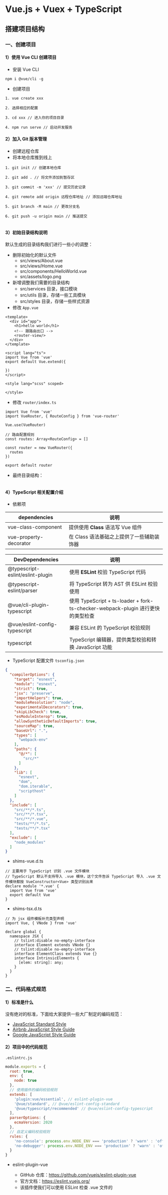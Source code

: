 # Vue.js + Vuex + TypeScript

## 搭建项目结构

### 一、创建项目

#### 1）使用 Vue CLI 创建项目

+ 安装 Vue CLI

```
npm i @vue/cli -g
```

+ 创建项目

```
1. vue create xxx

2. 选择相应的配置

3. cd xxx // 进入你的项目目录

4. npm run serve // 启动开发服务
```



#### 2）加入 Git 版本管理

+ 创建远程仓库
+ 将本地仓库推到线上

```
1. git init // 创建本地仓库

2. git add . // 将文件添加到暂存区

3. git commit -m 'xxx' // 提交历史记录

4. git remote add origin 远程仓库地址 // 添加远端仓库地址

5. git branch -M main // 更改分支名

6. git push -u origin main // 推送提交


```



#### 3）初始目录结构说明

默认生成的目录结构我们进行一些小的调整：

+ 删除初始化的默认文件
  + src/views/About.vue 
  + src/views/Home.vue
  + src/components/HelloWorld.vue 
  + src/assets/logo.png 
+ 新增调整我们需要的目录结构
  + src/services ⽬录，接⼝模块
  + src/utils ⽬录，存储⼀些⼯具模块 
  + src/styles ⽬录，存储⼀些样式资源 
+ 修改 `App.vue`

```vue
<template>
  <div id="app">
    <h1>hello world</h1>
    <!-- 跟路由出口 -->
    <router-view/>
  </div>
</template>

<script lang="ts">
import Vue from 'vue'
export default Vue.extend({
  
})
</script>

<style lang="scss" scoped>

</style>

```



+ 修改 `router/index.ts`

```tsx
import Vue from 'vue'
import VueRouter, { RouteConfig } from 'vue-router'

Vue.use(VueRouter)

// 路由配置规则
const routes: Array<RouteConfig> = []

const router = new VueRouter({
  routes
})

export default router

```

+ 最终目录结构：

```

```

#### 4）TypeScript 相关配置介绍

+ 依赖项

| dependencies           | 说明                                      |
| ---------------------- | ----------------------------------------- |
| vue-class-component    | 提供使用 **Class** 语法写 Vue 组件        |
| vue-property-decorator | 在 Class 语法基础之上提供了一些辅助装饰器 |

| DevDependencies                  | 说明                                                         |
| -------------------------------- | ------------------------------------------------------------ |
| @typescript-eslint/eslint-plugin | 使用 **ESLint** 校验 TypeScript 代码                         |
| @typescript-eslint/parser        | 将 TypeScript 转为 AST 供 ESLint 校验使用                    |
| @vue/cli-plugin-typescript       | 使用 TypeScript + ts-loader + fork-ts-checker-webpack-plugin 进行更快的类型检查 |
| @vue/eslint-config-typescript    | 兼容 ESLint 的 TypeScript  校验规则                          |
| typescript                       | TypeScript 编辑器，提供类型校验和转换 JavaScript 功能        |

+ TypeScript 配置文件 `tsconfig.json`

```json
{
  "compilerOptions": {
    "target": "esnext",
    "module": "esnext",
    "strict": true,
    "jsx": "preserve",
    "importHelpers": true,
    "moduleResolution": "node",
    "experimentalDecorators": true,
    "skipLibCheck": true,
    "esModuleInterop": true,
    "allowSyntheticDefaultImports": true,
    "sourceMap": true,
    "baseUrl": ".",
    "types": [
      "webpack-env"
    ],
    "paths": {
      "@/*": [
        "src/*"
      ]
    },
    "lib": [
      "esnext",
      "dom",
      "dom.iterable",
      "scripthost"
    ]
  },
  "include": [
    "src/**/*.ts",
    "src/**/*.tsx",
    "src/**/*.vue",
    "tests/**/*.ts",
    "tests/**/*.tsx"
  ],
  "exclude": [
    "node_modules"
  ]
}
```

+ shims-vue.d.ts

```tsx
// 主要用于 TypeScript 识别 .vue 文件模块
// TypeScript 默认不支持导入 .vue 模块，这个文件告诉 TypeScript 导入 .vue 文件模块都按 VueConstructor<Vue> 类型识别出来
declare module '*.vue' {
  import Vue from 'vue'
  export default Vue
}

```



+ shims-tsx.d.ts

```tsx
// 为 jsx 组件模板补充类型声明
import Vue, { VNode } from 'vue'

declare global {
  namespace JSX {
    // tslint:disable no-empty-interface
    interface Element extends VNode {}
    // tslint:disable no-empty-interface
    interface ElementClass extends Vue {}
    interface IntrinsicElements {
      [elem: string]: any;
    }
  }
}

```



### 二、代码格式规范

#### 1）标准是什么

没有绝对的标准，下面给大家提供一些大厂制定的编码规范：

+ [JavaScript Standard Style](https://standardjs.com/)
+ [Airbnb JavaScript Style Guide](https://github.com/airbnb/javascript)
+ [Google JavaScript Style Guide](https://google.github.io/styleguide/jsguide.html)

#### 2）项目中的代码规范

`.eslintrc.js`

```js
module.exports = {
  root: true,
  env: {
    node: true
  },
  // 使用插件的编码校验规则
  extends: [
    'plugin:vue/essential', // eslint-plugin-vue
    '@vue/standard', // @vue/eslint-config-standard
    '@vue/typescript/recommended' // @vue/eslint-config-typescript
  ],
  parserOptions: {
    ecmaVersion: 2020
  },
  // 自定义编码校验规则
  rules: {
    'no-console': process.env.NODE_ENV === 'production' ? 'warn' : 'off',
    'no-debugger': process.env.NODE_ENV === 'production' ? 'warn' : 'off'
  }
}

```

+ eslint-plugin-vue

  + GitHub 仓库：https://github.com/vuejs/eslint-plugin-vue
  + 官⽅⽂档：https://eslint.vuejs.org/ 
  + 该插件使我们可以使⽤ ESLint 检查 .vue ⽂件的 <template> 和 <script> 
  + 查找语法错误 
  + 查找对Vue.js指令的错误使⽤ 
  + 查找违反Vue.js样式指南的⾏为 

+ @vue/eslint-config-standard

  + [JavaScript Standard Style](https://standardjs.com/)

+ @vue/eslint-config-typescript

  + 规则列表：https://github.com/typescript-eslint/typescript- 

    eslint/tree/master/packages/eslint-plugin#supported-rules 

#### 3）自定义校验规则

[ESLint](https://cn.eslint.org/docs/user-guide)

ESLint 附带有大量的规则。你可以使用注释或配置文件修改你项目中要使用的规则。要改变一个规则设置，你必须将规则 ID 设置为下列值之一：

- `"off"` 或 `0` - 关闭规则
- `"warn"` 或 `1` - 开启规则，使用警告级别的错误：`warn` (不会导致程序退出)
- `"error"` 或 `2` - 开启规则，使用错误级别的错误：`error` (当被触发的时候，程序会退出)

**Using Configuration Comments**

为了在文件注释里配置规则，使用以下格式的注释：

```
/* eslint eqeqeq: "off", curly: "error" */
```

在这个例子里，[`eqeqeq`](https://cn.eslint.org/docs/rules/eqeqeq) 规则被关闭，[`curly`](https://cn.eslint.org/docs/rules/curly) 规则被打开，定义为错误级别。你也可以使用对应的数字定义规则严重程度：

```
/* eslint eqeqeq: 0, curly: 2 */
```

这个例子和上个例子是一样的，只不过它是用的数字而不是字符串。`eqeqeq` 规则是关闭的，`curly` 规则被设置为错误级别。

如果一个规则有额外的选项，你可以使用数组字面量指定它们，比如：

```
/* eslint quotes: ["error", "double"], curly: 2 */
```

这条注释为规则 [`quotes`](https://cn.eslint.org/docs/rules/quotes) 指定了 “double”选项。数组的第一项总是规则的严重程度（数字或字符串）。

**Using Configuration Files**

还可以使用 `rules` 连同错误级别和任何你想使用的选项，在配置文件中进行规则配置。例如：

```
{
    "rules": {
        "eqeqeq": "off",
        "curly": "error",
        "quotes": ["error", "double"]
    }
}
```

### 三、基础样式处理

#### 1）导入 element 组件库

[Element - 网站快速成型工具](https://element.eleme.cn/#/zh-CN)

+ 安装 `npm i element-ui -S`
+ 完整引入

```js
// main.js
import Vue from 'vue';
import ElementUI from 'element-ui';
import 'element-ui/lib/theme-chalk/index.css';
import App from './App.vue';

Vue.use(ElementUI);

new Vue({
  el: '#app',
  render: h => h(App)
});
```

#### 2）样式处理

```
src/styles
├── index.scss # 全局样式（在⼊⼝模块被加载⽣效） 
├── mixin.scss # 公共的 mixin 混⼊（可以把重复的样式封装为 mixin 混⼊到复⽤ 的地⽅） 
├── reset.scss # 重置基础样式 5 └── variables.scss # 公共样式变量
```

**variables.scss**

```scss
$primary-color: #40586F;
$success-color: #51cf66;
$warning-color: #fcc419;
$danger-color: #ff6b6b;
$info-color: #868e96; // #22b8cf;

$body-bg: #E9EEF3; // #f5f5f9;

$sidebar-bg: #F8F9FB;
$navbar-bg: #F8F9FB;

$font-family: system-ui, -apple-system, "Segoe UI", Roboto, Helvetica, Arial, sans-serif;

```

**index.scss**

```scss
@import './variables.scss';

// globals
html {
  font-family: $font-family;
  -webkit-text-size-adjust: 100%;
  -webkit-tap-highlight-color: rgba(0, 0, 0, 0);
  // better Font Rendering
  -webkit-font-smoothing: antialiased;
  -moz-osx-font-smoothing: grayscale;
}

body {
  margin: 0;
  background-color: $body-bg;
}

// custom element theme
$--color-primary: $primary-color;
$--color-success: $success-color;
$--color-warning: $warning-color;
$--color-danger: $danger-color;
$--color-info: $info-color;
// change font path, required
$--font-path: '~element-ui/lib/theme-chalk/fonts';
// import element default theme
@import '~element-ui/packages/theme-chalk/src/index';
// node_modules/element-ui/packages/theme-chalk/src/common/var.scss

// overrides

// .el-menu-item, .el-submenu__title {
//   height: 50px;
//   line-height: 50px;
// }

.el-pagination {
  color: #868e96;
}

// components

.status {
  display: inline-block;
  cursor: pointer;
  width: .875rem;
  height: .875rem;
  vertical-align: middle;
  border-radius: 50%;

  &-primary {
    background: $--color-primary;
  }

  &-success {
    background: $--color-success;
  }

  &-warning {
    background: $--color-warning;
  }

  &-danger {
    background: $--color-danger;
  }

  &-info {
    background: $--color-info;
  }
}

```



#### 3） 共享全局样式变量

[向预处理器-loader-传递选项](https://cli.vuejs.org/zh/guide/css.html#%E5%90%91%E9%A2%84%E5%A4%84%E7%90%86%E5%99%A8-loader-%E4%BC%A0%E9%80%92%E9%80%89%E9%A1%B9)

```js
module.exports = {
    css: {
      loaderOptions: {
        // 给 sass-loader 传递选项
        // sass: {
        //   // @/ 是 src/ 的别名
        //   // 所以这里假设你有 `src/variables.sass` 这个文件
        //   // 注意：在 sass-loader v8 中，这个选项名是 "prependData"
        //   additionalData: `@import "~@/variables.sass"`
        // },
        // 默认情况下 `sass` 选项会同时对 `sass` 和 `scss` 语法同时生效
        // 因为 `scss` 语法在内部也是由 sass-loader 处理的
        // 但是在配置 `prependData` 选项的时候
        // `scss` 语法会要求语句结尾必须有分号，`sass` 则要求必须没有分号
        // 在这种情况下，我们可以使用 `scss` 选项，对 `scss` 语法进行单独配置
        scss: {
            prependData: `@import "~@/styles/variables.scss";`
        },
        
      }
    }
  }
```

### 四、与服务端交互

#### 1）配置后端代理

后台为我们提供了数据接⼝，分别是：

+ http://eduboss.lagou.com 
+ http://edufront.lagou.com

这两个接⼝都没有提供 CORS 跨域请求，所以需要在客户端配置服务端代理处理跨域请求。 

配置客户端层⾯的服务端代理跨域可以参考官方文档中的说明：

+ https://cli.vuejs.org/zh/config/#devserver-proxy 
+ https://github.com/chimurai/http-proxy-middleware 

#### 2）封装请求模块

+ 安装 **axios**    `npm i axios`
+ `src/utils/request.ts`

```ts
import axios from 'axios'

const request = axios.create({
  // 配置选项
  // baseURL,
  // timeout
})

// 请求拦截器

// 响应拦截器

export default request

```



### 五、布局

#### 1）初始化路由页面组件

| 路径          | 说明       |
| ------------- | ---------- |
| /             | 首页       |
| /login        | 用户登录   |
| /role         | 角色管理   |
| /menu         | 菜单管理   |
| /resource     | 资源管理   |
| /course       | 课程管理   |
| /user         | 用户管理   |
| /advert       | 广告管理   |
| /advert-space | 广告位管理 |
| *             | 404        |

`src/router/index.ts`

```ts
import Vue from 'vue'
import VueRouter, { RouteConfig } from 'vue-router'
import Layout from '@/layout/index.vue'

Vue.use(VueRouter)

// 路由配置规则
const routes: Array<RouteConfig> = [
  {
    path: '/login',
    name: 'login',
    component: () => import(/* webpackChunkName: 'login' */ '@/views/login/index.vue')
  },
  {
    path: '/',
    component: Layout,
    children: [
      {
        path: '', // 默认子路由
        name: 'home',
        component: () => import(/* webpackChunkName: 'home' */ '@/views/home/index.vue')
      },
      {
        path: '/role',
        name: 'role',
        component: () => import(/* webpackChunkName: 'role' */ '@/views/role/index.vue')
      },
      {
        path: '/menu',
        name: 'menu',
        component: () => import(/* webpackChunkName: 'menu' */ '@/views/menu/index.vue')
      },
      {
        path: '/resource',
        name: 'resource',
        component: () => import(/* webpackChunkName: 'resource' */ '@/views/resource/index.vue')
      },
      {
        path: '/course',
        name: 'course',
        component: () => import(/* webpackChunkName: 'course' */ '@/views/course/index.vue')
      },
      {
        path: '/user',
        name: 'user',
        component: () => import(/* webpackChunkName: 'user' */ '@/views/user/index.vue')
      },
      {
        path: '/advert',
        name: 'advert',
        component: () => import(/* webpackChunkName: 'advert' */ '@/views/advert/index.vue')
      },
      {
        path: '/advert-space',
        name: 'advert-space',
        component: () => import(/* webpackChunkName: 'advert-space' */ '@/views/advert-space/index.vue')
      }
    ]
  },
  {
    path: '*',
    name: '404',
    component: () => import(/* webpackChunkName: '404' */ '@/views/error/index.vue')
  }
]

const router = new VueRouter({
  routes
})

export default router

```

**页面目录结构**

![image-20201224111302404](D:\lagou\lg_phase_one\partThree_vue\moduleSix_Vue.js+Vuex+TypeScript 项目实战\images\image-20201224111302404.png)

#### 2）Container 布局容器

`src/layout/index.vue`

```vue
<template>
  <el-container>
    <el-aside width="200px">Aside</el-aside>
    <el-container>
      <el-header>Header</el-header>
      <el-main>Main</el-main>
    </el-container>
  </el-container>
</template>

<script lang="ts">
import Vue from 'vue'

export default Vue.extend({
  name: 'LayoutIndex'
})
</script>

<style lang="scss" scoped>
.el-container {
    min-height: 100vh;
}
.el-aside {
    background-color: #D3DCE6
}
.el-header {
    background-color: #B3C0D1
}
.el-main {
    background-color: #E9EEF3
}
</style>

```

